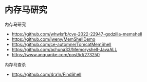 # 内存马研究
内存马研究

- https://github.com/whwlsfb/cve-2022-22947-godzilla-memshell
- https://github.com/jweny/MemShellDemo
- https://github.com/ce-automne/TomcatMemShell
- https://github.com/achuna33/Memoryshell-JavaALL
- https://www.anquanke.com/post/id/273250

内存马查杀

- https://github.com/4ra1n/FindShell
